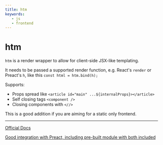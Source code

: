 ```yaml
---
title: htm
keywords:
   - js
   - frontend
---
```


# htm

`htm` is a render wrapper to allow for client-side JSX-like templating.

It needs to be passed a supported render function, e.g. React's `render` or Preact's `h`, like this `const html = htm.bind(h);`

Supports:

* Props spread like `<article id="main" ...${internalProps}></article>`
* Self closing tags `<component />`
* Closing components with `<//>`

This is a good addition if you are aiming for a static only frontend.

----

[Official Docs](https://github.com/developit/htm)

[Good integration with Preact, including pre-built module with both included](./20191124143845.md)
